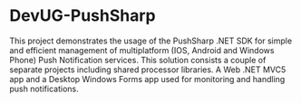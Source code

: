 DevUG-PushSharp
===============

This project demonstrates the usage of the PushSharp .NET SDK for simple and efficient management of multiplatform (IOS, Android and Windows Phone) Push Notification services. This solution consists a couple of separate projects including shared processor libraries. A Web .NET MVC5 app and a Desktop Windows Forms app used for monitoring and handling push notifications.
